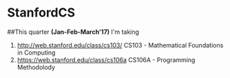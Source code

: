 # StanfordCS

##This quarter **(Jan-Feb-March'17)** I'm taking 
1. http://web.stanford.edu/class/cs103/ CS103 - Mathematical Foundations in Computing
2. https://web.stanford.edu/class/cs106a CS106A - Programming Methodolody

